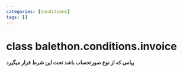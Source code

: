 ```yaml
---
categories: [Conditions]
tags: []
---
```


<h1>class balethon.conditions.<strong>invoice</strong></h1>

<p align="left" dir="rtl"><strong>پیامی که از نوع صورتحساب باشد تحت این شرط قرار میگیرد</strong></p>